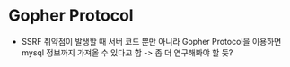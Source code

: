 # Gopher Protocol
- SSRF 취약점이 발생할 때 서버 코드 뿐만 아니라 Gopher Protocol을 이용하면 mysql 정보까지 가져올 수 있다고 함 -> 좀 더 연구해봐야 할 듯?  